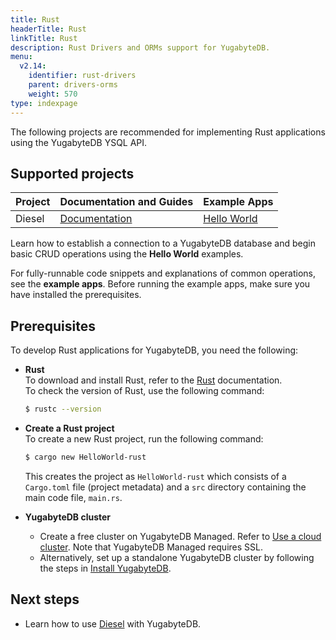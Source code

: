 ```yaml
---
title: Rust
headerTitle: Rust
linkTitle: Rust
description: Rust Drivers and ORMs support for YugabyteDB.
menu:
  v2.14:
    identifier: rust-drivers
    parent: drivers-orms
    weight: 570
type: indexpage
---
```


The following projects are recommended for implementing Rust applications using the YugabyteDB YSQL API.

## Supported projects

| Project | Documentation and Guides | Example Apps |
| ------- | ------------------------ | ------------ |
| Diesel | [Documentation](diesel/) | [Hello World](../../quick-start/build-apps/rust/ysql-diesel/) |

Learn how to establish a connection to a YugabyteDB database and begin basic CRUD operations using the **Hello World** examples.

For fully-runnable code snippets and explanations of common operations, see the **example apps**. Before running the example apps, make sure you have installed the prerequisites.

## Prerequisites

To develop Rust applications for YugabyteDB, you need the following:

- **Rust**\
  To download and install Rust, refer to the [Rust](https://nodejs.org/en/download/) documentation.\
  To check the version of Rust, use the following command:

  ```sh
  $ rustc --version
  ```

- **Create a Rust project**\
  To create a new Rust project, run the following command:

  ```sh
  $ cargo new HelloWorld-rust
  ```

  This creates the project as `HelloWorld-rust` which consists of a `Cargo.toml` file (project metadata) and a `src` directory containing the main code file, `main.rs`.

- **YugabyteDB cluster**
  - Create a free cluster on YugabyteDB Managed. Refer to [Use a cloud cluster](/preview/tutorials/quick-start-yugabytedb-managed/). Note that YugabyteDB Managed requires SSL.
  - Alternatively, set up a standalone YugabyteDB cluster by following the steps in [Install YugabyteDB](/preview/tutorials/quick-start/).

## Next steps

- Learn how to use [Diesel](diesel/) with YugabyteDB.
